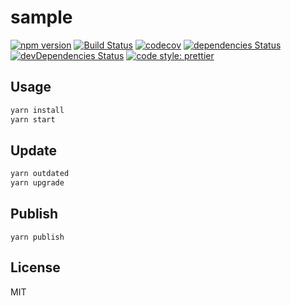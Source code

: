 # sample

[![npm version](https://badgen.net/npm/v/sample)](https://npm.im/sample)
[![Build Status](https://travis-ci.com/.svg?branch=master)](https://travis-ci.com/)
[![codecov](https://codecov.io/gh//branch/master/graph/badge.svg)](https://codecov.io/gh/)
[![dependencies Status](https://david-dm.org//status.svg)](https://david-dm.org/)
[![devDependencies Status](https://david-dm.org//dev-status.svg)](https://david-dm.org/?type=dev)
[![code style: prettier](https://img.shields.io/badge/code_style-prettier-ff69b4.svg?style=flat-square)](https://github.com/prettier/prettier)

## Usage

```sh
yarn install
yarn start
```

## Update

```sh
yarn outdated
yarn upgrade
```

## Publish

```
yarn publish
```

## License

MIT
